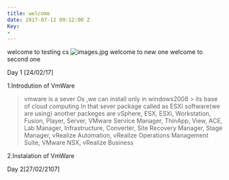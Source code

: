 ```yaml
---
title: welcome
date: 2017-07-12 09:12:00 Z
Key:
- 
---
```


welcome to testing cs
![images.jpg](/uploads/images.jpg)
welcome to new one
welcome to second one

Day 1 [24/02/17]

1.Introdution of VmWare
     
   > vmware is a sever Os ,we can install only in windows2008
    > its base of cloud computing
   > In that sever package called as ESXI software(we are using)
   > another packeges are vSphere, ESX, ESXi, Workstation, Fusion, Player, Server, VMware Service Manager, ThinApp, View,      ACE, Lab Manager, Infrastructure, Converter, Site Recovery Manager, Stage Manager, vRealize Automation, vRealize           Operations Management Suite, VMware NSX, vRealize Business

2.Instalation of VmWare
 
   >
Day 2[27/02/2107]
    
